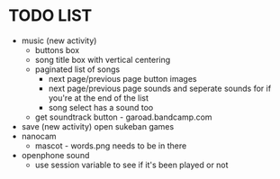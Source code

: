 # TODO LIST
- music (new activity)
	- buttons box
	- song title box with vertical centering
	- paginated list of songs
		- next page/previous page button images
		- next page/previous page sounds and seperate sounds for if you're at the end of the list
		- song select has a sound too
	- get soundtrack button - garoad.bandcamp.com
- save (new activity)
	open sukeban games
- nanocam 
	- mascot - words.png needs to be in there
- openphone sound
	- use session variable to see if it's been played or not
